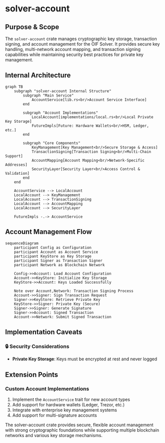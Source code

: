 # solver-account

## Purpose & Scope

The `solver-account` crate manages cryptographic key storage, transaction signing, and account management for the OIF Solver. It provides secure key handling, multi-network account mapping, and transaction signing capabilities while maintaining security best practices for private key management.

## Internal Architecture

```mermaid
graph TB
    subgraph "solver-account Internal Structure"
        subgraph "Main Service"
            AccountService[lib.rs<br/>Account Service Interface]
        end

        subgraph "Account Implementations"
            LocalAccount[implementations/local.rs<br/>Local Private Key Storage]
            FutureImpls[Future: Hardware Wallets<br/>HSM, Ledger, etc.]
        end

        subgraph "Core Components"
            KeyManagement[Key Management<br/>Secure Storage & Access]
            TransactionSigning[Transaction Signing<br/>Multi-Chain Support]
            AccountMapping[Account Mapping<br/>Network-Specific Addresses]
            SecurityLayer[Security Layer<br/>Access Control & Validation]
        end
    end

    AccountService --> LocalAccount
    LocalAccount --> KeyManagement
    LocalAccount --> TransactionSigning
    LocalAccount --> AccountMapping
    LocalAccount --> SecurityLayer

    FutureImpls -.-> AccountService
```

## Account Management Flow

```mermaid
sequenceDiagram
    participant Config as Configuration
    participant Account as Account Service
    participant KeyStore as Key Storage
    participant Signer as Transaction Signer
    participant Network as Blockchain Network

    Config->>Account: Load Account Configuration
    Account->>KeyStore: Initialize Key Storage
    KeyStore->>Account: Keys Loaded Successfully

    Note over Account,Network: Transaction Signing Process
    Account->>Signer: Sign Transaction Request
    Signer->>KeyStore: Retrieve Private Key
    KeyStore->>Signer: Private Key (Secure)
    Signer->>Signer: Generate Signature
    Signer->>Account: Signed Transaction
    Account->>Network: Submit Signed Transaction
```

## Implementation Caveats

### 🔒 Security Considerations

- **Private Key Storage**: Keys must be encrypted at rest and never logged

## Extension Points

### Custom Account Implementations

1. Implement the `AccountService` trait for new account types
2. Add support for hardware wallets (Ledger, Trezor, etc.)
3. Integrate with enterprise key management systems
4. Add support for multi-signature accounts

The solver-account crate provides secure, flexible account management with strong cryptographic foundations while supporting multiple blockchain networks and various key storage mechanisms.
